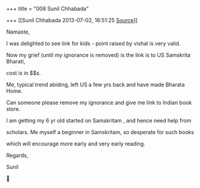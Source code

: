 +++
title = "008 Sunil Chhabada"

+++
[[Sunil Chhabada	2013-07-02, 16:51:25 [Source](https://groups.google.com/g/samskrita/c/fe4EHNm50w8)]]



Namaste,

  

I was delighted to see link for kids - point raised by vishal is very valid.

Now my grief (until my ignorance is removed) is the link is to US Samskrita Bharati,

cost is in $$s.

Me, typical trend abiding, left US a few yrs back and have made Bharata Home.

  

Can someone please remove my ignorance and give me link to Indian book store.

I am getting my 6 yr old started on Samskritam , and hence need help from

scholars. Me myself a beginner in Samskritam, so desperate for such books

which will encourage more early and very early reading.

  

Regards,

Sunil



